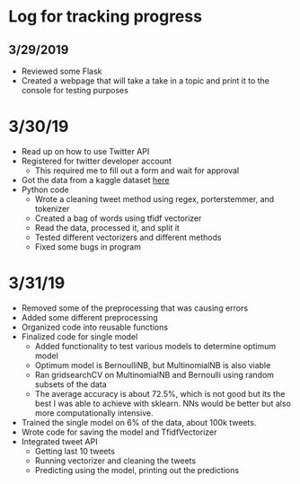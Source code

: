 # Log for tracking progress

## 3/29/2019
- Reviewed some Flask
- Created a webpage that will take a take in a topic and print it to the console for testing purposes

# 3/30/19
- Read up on how to use Twitter API
- Registered for twitter developer account
  - This required me to fill out a form and wait for approval
- Got the data from a kaggle dataset [here](https://www.kaggle.com/kazanova/sentiment140)
- Python code
  - Wrote a cleaning tweet method using regex, porterstemmer, and tokenizer
  - Created a bag of words using tfidf vectorizer
  - Read the data, processed it, and split it
  - Tested different vectorizers and different methods
  - Fixed some bugs in program

# 3/31/19
- Removed some of the preprocessing that was causing errors
- Added some different preprocessing
- Organized code into reusable functions
- Finalized code for single model
  - Added functionality to test various models to determine optimum model
  - Optimum model is BernoulliNB, but MultinomialNB is also viable
  - Ran gridsearchCV on MultinomialNB and Bernoulli using random subsets of the data
  - The average accuracy is about 72.5%, which is not good but its the best I was able to achieve with sklearn. NNs would be better but also more computationally intensive.
- Trained the single model on 6% of the data, about 100k tweets.
- Wrote code for saving the model and TfidfVectorizer
- Integrated tweet API
  - Getting last 10 tweets
  - Running vectorizer and cleaning the tweets
  - Predicting using the model, printing out the predictions

